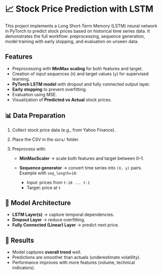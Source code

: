 # 📈 Stock Price Prediction with LSTM

This project implements a Long Short-Term Memory (LSTM) neural network in PyTorch to predict stock prices based on historical time series data. It demonstrates the full workflow: preprocessing, sequence generation, model training with early stopping, and evaluation on unseen data.

##  Features

* Preprocessing with **MinMax scaling** for both features and target.
* Creation of input sequences (`X`) and target values (`y`) for supervised learning.
* **PyTorch LSTM model** with dropout and fully connected output layer.
* **Early stopping** to prevent overfitting.
* Evaluation using MSE.
* Visualization of **Predicted vs Actual** stock prices.


## 📊 Data Preparation

1. Collect stock price data (e.g., from Yahoo Finance).
2. Place the CSV in the `data/` folder.
3. Preprocess with:

   * **MinMaxScaler** → scale both features and target between 0–1.
   * **Sequence generator** → convert time series into `(X, y)` pairs. Example with `seq_length=10`:

     * Input: prices from `t-10 ... t-1`
     * Target: price at `t`


## 🧠 Model Architecture

* **LSTM Layer(s)** → capture temporal dependencies.
* **Dropout Layer** → reduce overfitting.
* **Fully Connected (Linear) Layer** → predict next price.


## 🔮 Results

* Model captures **overall trend** well.
* Predictions are smoother than actuals (underestimate volatility).
* Performance improves with more features (volume, technical indicators).

